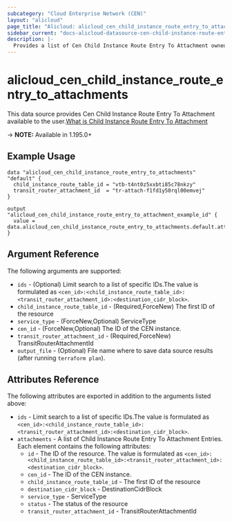 ```yaml
---
subcategory: "Cloud Enterprise Network (CEN)"
layout: "alicloud"
page_title: "Alicloud: alicloud_cen_child_instance_route_entry_to_attachments"
sidebar_current: "docs-alicloud-datasource-cen-child-instance-route-entry-to-attachments"
description: |-
  Provides a list of Cen Child Instance Route Entry To Attachment owned by an Alibaba Cloud account.
---
```


# alicloud_cen_child_instance_route_entry_to_attachments

This data source provides Cen Child Instance Route Entry To Attachment available to the user.[What is Child Instance Route Entry To Attachment](https://www.alibabacloud.com/help/en/cen/developer-reference/api-cbn-2017-09-12-createcenchildinstancerouteentrytoattachment)

-> **NOTE:** Available in 1.195.0+

## Example Usage

```
data "alicloud_cen_child_instance_route_entry_to_attachments" "default" {
  child_instance_route_table_id = "vtb-t4nt0z5xxbti85c78nkzy"
  transit_router_attachment_id  = "tr-attach-f1fd1y50rql00emvej"
}

output "alicloud_cen_child_instance_route_entry_to_attachment_example_id" {
  value = data.alicloud_cen_child_instance_route_entry_to_attachments.default.attachments.0.id
}
```

## Argument Reference

The following arguments are supported:
* `ids` - (Optional) Limit search to a list of specific IDs.The value is formulated as `<cen_id>:<child_instance_route_table_id>:<transit_router_attachment_id>:<destination_cidr_block>`.
* `child_instance_route_table_id` - (Required,ForceNew) The first ID of the resource
* `service_type` - (ForceNew,Optional) ServiceType
* `cen_id` - (ForceNew,Optional) The ID of the CEN instance.
* `transit_router_attachment_id` - (Required,ForceNew) TransitRouterAttachmentId
* `output_file` - (Optional) File name where to save data source results (after running `terraform plan`).


## Attributes Reference

The following attributes are exported in addition to the arguments listed above:
* `ids` - Limit search to a list of specific IDs.The value is formulated as `<cen_id>:<child_instance_route_table_id>:<transit_router_attachment_id>:<destination_cidr_block>`.
* `attachments` - A list of Child Instance Route Entry To Attachment Entries. Each element contains the following attributes:
    * `id` - The ID of the resource. The value is formulated as `<cen_id>:<child_instance_route_table_id>:<transit_router_attachment_id>:<destination_cidr_block>`.
    * `cen_id` - The ID of the CEN instance.
    * `child_instance_route_table_id` - The first ID of the resource
    * `destination_cidr_block` - DestinationCidrBlock
    * `service_type` - ServiceType
    * `status` - The status of the resource
    * `transit_router_attachment_id` - TransitRouterAttachmentId
